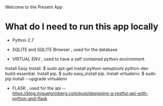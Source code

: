 Welcome to the Present App

# What do I need to run this app locally

- Python 2.7
- SQLITE and SQLITE Browser , used for the database

- VIRTUAL ENV , used to have a self contained python environment

Install Easy Install. $ sudo apt-get install python-setuptools python-dev build-essential.
Install pip. $ sudo easy_install pip.
Install virtualenv. $ sudo pip install --upgrade virtualenv

- FLASK , used for the api
-- https://blog.miguelgrinberg.com/post/designing-a-restful-api-with-python-and-flask